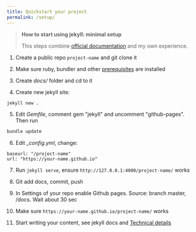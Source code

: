 ```yaml
---
title: Quickstart your project
permalink: /setup/
---
```


> **How to start using jekyll: minimal setup**
>
> This steps combine [official documentation](https://docs.github.com/en/github/working-with-github-pages/creating-a-github-pages-site-with-jekyll)
and my own experience.

1. Create a public repo `project-name` and git clone it

2. Make sure ruby, bundler and other [prerequisites](https://docs.github.com/en/github/working-with-github-pages/creating-a-github-pages-site-with-jekyll) are installed

3. Create *docs/* folder and cd to it

4. Create new jekyll site:
```bash
jekyll new .
```

5. Edit *Gemfile*, comment gem "jekyll" and uncomment "github-pages". Then run
```bash
bundle update
```

6. Edit *_config.yml*, change:
```
baseurl: "/project-name"
url: "https://your-name.github.io"
```

7. Run `jekyll serve`, ensure `http://127.0.0.1:4000/project-name/` works

8. Git add docs, commit, push

9. In Settings of your repo enable Github pages. Source: branch master, /docs. Wait about 30 sec

10. Make sure `https://your-name.github.io/project-name/` works

11. Start writing your content, see jekyll docs and 
<a href="{{ '/jekyll/demo/2020/09/06/technical-details-and-demo.html' | relative_url }}">Technical details</a>  
